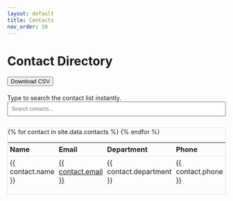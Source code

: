 ```yaml
---
layout: default
title: Contacts
nav_order: 10
---
```


# Contact Directory 

#### <button id="downloadExcel" class="btn">Download CSV</button>


Type to search the contact list instantly.
<input type="text" id="contactSearch" placeholder="Search contacts..." style="width:100%; padding:8px; font-size:12px; margin-bottom:12px;">

<div style="overflow: auto; max-height: 500px; border: 1px solid #ddd;">
<table id="contactsTable" style="width:100%; border-collapse:collapse">
  <thead style="position: sticky; top: 0; background: var(--body-background-color); z-index: 1;">
    <tr>
      <th style="text-align:left; padding:5px; border-bottom:1px solid #e5e5e5;">Name</th>
      <th style="text-align:left; padding:5px; border-bottom:1px solid #e5e5e5;">Email</th>
      <th style="text-align:left; padding:5px; border-bottom:1px solid #e5e5e5;">Department</th>
      <th style="text-align:left; padding:5px; border-bottom:1px solid #e5e5e5;">Phone</th>
    </tr>
  </thead>
  <tbody>
  {% for contact in site.data.contacts %}
    <tr>
      <td style="padding:5px; border-bottom:1px solid #f1f1f1;">{{ contact.name }}</td>
      <td style="padding:5px; border-bottom:1px solid #f1f1f1;"> <a href="mailto:{{ contact.email }}">{{ contact.email }}</a>
</td>
      <td style="padding:5px; border-bottom:1px solid #f1f1f1;">{{ contact.department }}</td>
      <td style="padding:5px; border-bottom:1px solid #f1f1f1;">{{ contact.phone }}</td>
    </tr>
  {% endfor %}
  </tbody>
</table>
</div>
<script src="https://unpkg.com/tablesort@5.2.1/dist/tablesort.min.js"></script>
<script src="{{ '/assets/js/contact-search.js' | relative_url }}"></script>
